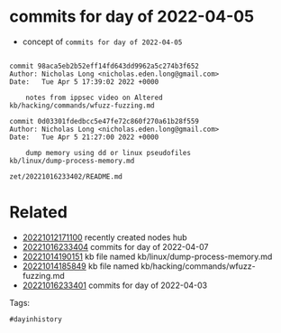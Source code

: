 # commits for day of 2022-04-05

- concept of `commits for day of 2022-04-05`

```

commit 98aca5eb2b52eff14fd643dd9962a5c274b3f652
Author: Nicholas Long <nicholas.eden.long@gmail.com>
Date:   Tue Apr 5 17:39:02 2022 +0000

    notes from ippsec video on Altered
kb/hacking/commands/wfuzz-fuzzing.md

commit 0d03301fdedbcc5e47fe72c860f270a61b28f559
Author: Nicholas Long <nicholas.eden.long@gmail.com>
Date:   Tue Apr 5 21:27:00 2022 +0000

    dump memory using dd or linux pseudofiles
kb/linux/dump-process-memory.md
```

` zet/20221016233402/README.md `

# Related

- [20221012171100](/zet/20221012171100/README.md) recently created nodes hub
- [20221016233404](/zet/20221016233404/README.md) commits for day of 2022-04-07
- [20221014190151](/zet/20221014190151/README.md) kb file named kb/linux/dump-process-memory.md
- [20221014185849](/zet/20221014185849/README.md) kb file named kb/hacking/commands/wfuzz-fuzzing.md
- [20221016233401](/zet/20221016233401/README.md) commits for day of 2022-04-03

Tags:

    #dayinhistory
